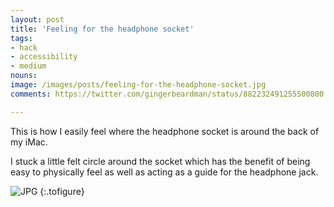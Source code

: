 ```yaml
---
layout: post
title: 'Feeling for the headphone socket'
tags:
- hack
- accessibility
- medium
nouns:
image: /images/posts/feeling-for-the-headphone-socket.jpg
comments: https://twitter.com/gingerbeardman/status/882232491255500800

---
```


This is how I easily feel where the headphone socket is around the back of my iMac.

I stuck a little felt circle around the socket which has the benefit of being easy to physically feel as well as acting as a guide for the headphone jack.

![JPG](https://cdn.gingerbeardman.com/images/posts/feeling-for-the-headphone-socket.jpg "The headphone socket with felt circle and 3.5mm headphone jack")
{:.tofigure}

